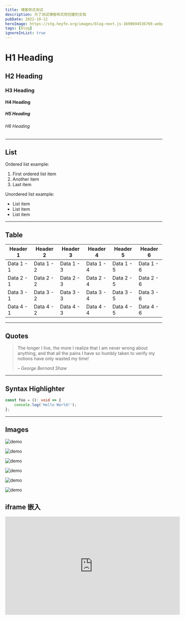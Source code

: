 ```yaml
---
title: 博客样式测试
description: 为了测试博客样式而创建的文档
pubDate: 2022-10-12
heroImage: https://stg.heyfe.org/images/blog-next.js-1690694536769.webp
tags: [blog]
ignoreInList: true
---
```


# H1 Heading

## H2 Heading

### H3 Heading

#### H4 Heading

##### H5 Heading

###### H6 Heading

---

## List

Ordered list example:

1. First ordered list item
2. Another item
3. Last item

Unordered list example:

- List item
- List item
- List item

---

## Table

| Header 1   | Header 2   | Header 3   | Header 4   | Header 5   | Header 6   |
| ---------- | ---------- | ---------- | ---------- | ---------- | ---------- |
| Data 1 - 1 | Data 1 - 2 | Data 1 - 3 | Data 1 - 4 | Data 1 - 5 | Data 1 - 6 |
| Data 2 - 1 | Data 2 - 2 | Data 2 - 3 | Data 2 - 4 | Data 2 - 5 | Data 2 - 6 |
| Data 3 - 1 | Data 3 - 2 | Data 3 - 3 | Data 3 - 4 | Data 3 - 5 | Data 3 - 6 |
| Data 4 - 1 | Data 4 - 2 | Data 4 - 3 | Data 4 - 4 | Data 4 - 5 | Data 4 - 6 |

---

## Quotes

> The longer I live, the more I realize that I am never wrong about anything, and that all the pains I have so humbly taken to verify my notions have only wasted my time!
>
> <cite>– George Bernard Shaw</cite>

---

## Syntax Highlighter

```ts
const foo = (): void => {
    console.log('Hello World!');
};
```

---

## Images

![demo](https://picsum.photos/seed/1/2000/1000)

![demo](https://picsum.photos/seed/2/2000/1000)

![demo](https://picsum.photos/seed/3/2000/1000)

![demo](https://picsum.photos/seed/4/2000/1000)

![demo](https://picsum.photos/seed/5/2000/1000)

![demo](https://picsum.photos/seed/6/2000/1000)

## iframe 嵌入

<iframe width="560" height="315" src="https://www.youtube.com/embed/xisN1iPO03A" title="YouTube video player" frameborder="0" allow="accelerometer; autoplay; clipboard-write; encrypted-media; gyroscope; picture-in-picture" allowfullscreen></iframe>

<!-- <a href="https://cdn.photoswipe.com/photoswipe-demo-images/photos/2/img-2500.jpg"
    data-pswp-width="1669"
    data-pswp-height="2500"
    target="_blank"> <img src="https://cdn.photoswipe.com/photoswipe-demo-images/photos/2/img-200.jpg" alt="" /> </a> -->
